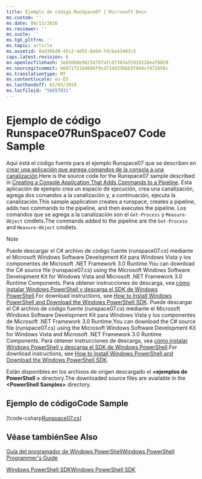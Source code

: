 ```yaml
---
title: Ejemplo de código RunSpace07 | Microsoft Docs
ms.custom: ''
ms.date: 09/13/2016
ms.reviewer: ''
ms.suite: ''
ms.tgt_pltfrm: ''
ms.topic: article
ms.assetid: 8ad306d9-45c2-4d55-8e64-fdcba43402c5
caps.latest.revision: 6
ms.openlocfilehash: 3e016b0e98234797afc8f303a55919228eaf8829
ms.sourcegitcommit: b6871f21bd666f9cd71dd336bb3f844cf472b56c
ms.translationtype: MT
ms.contentlocale: es-ES
ms.lasthandoff: 02/03/2019
ms.locfileid: "56857931"
---
```

# <a name="runspace07-code-sample"></a><span data-ttu-id="5c657-102">Ejemplo de código Runspace07</span><span class="sxs-lookup"><span data-stu-id="5c657-102">RunSpace07 Code Sample</span></span>

<span data-ttu-id="5c657-103">Aquí está el código fuente para el ejemplo Runspace07 que se describen en [crear una aplicación que agrega comandos de la consola a una canalización](http://msdn.microsoft.com/en-us/01eb7808-e97b-4905-80be-9e2fa38c262e).</span><span class="sxs-lookup"><span data-stu-id="5c657-103">Here is the source code for the Runspace07 sample described in [Creating a Console Application That Adds Commands to a Pipeline](http://msdn.microsoft.com/en-us/01eb7808-e97b-4905-80be-9e2fa38c262e).</span></span> <span data-ttu-id="5c657-104">Esta aplicación de ejemplo crea un espacio de ejecución, crea una canalización, agrega dos comandos a la canalización y, a continuación, ejecuta la canalización.</span><span class="sxs-lookup"><span data-stu-id="5c657-104">This sample application creates a runspace, creates a pipeline, adds two commands to the pipeline, and then executes the pipeline.</span></span> <span data-ttu-id="5c657-105">Los comandos que se agrega a la canalización son el `Get-Process` y `Measure-Object` cmdlets.</span><span class="sxs-lookup"><span data-stu-id="5c657-105">The commands added to the pipeline are the `Get-Process` and `Measure-Object` cmdlets.</span></span>

> [!NOTE]
> <span data-ttu-id="5c657-106">Puede descargar el C# archivo de código fuente (runspace07.cs) mediante el Microsoft Windows Software Development Kit para Windows Vista y los componentes de Microsoft .NET Framework 3.0 Runtime.</span><span class="sxs-lookup"><span data-stu-id="5c657-106">You can download the C# source file (runspace07.cs) using the Microsoft Windows Software Development Kit for Windows Vista and Microsoft .NET Framework 3.0 Runtime Components.</span></span> <span data-ttu-id="5c657-107">Para obtener instrucciones de descarga, vea [cómo instalar Windows PowerShell y descarga el SDK de Windows PowerShell](/powershell/developer/installing-the-windows-powershell-sdk).</span><span class="sxs-lookup"><span data-stu-id="5c657-107">For download instructions, see [How to Install Windows PowerShell and Download the Windows PowerShell SDK](/powershell/developer/installing-the-windows-powershell-sdk).</span></span>
> <span data-ttu-id="5c657-108">Puede descargar el C# archivo de código fuente (runspace07.cs) mediante el Microsoft Windows Software Development Kit para Windows Vista y los componentes de Microsoft .NET Framework 3.0 Runtime.</span><span class="sxs-lookup"><span data-stu-id="5c657-108">You can download the C# source file (runspace07.cs) using the Microsoft Windows Software Development Kit for Windows Vista and Microsoft .NET Framework 3.0 Runtime Components.</span></span> <span data-ttu-id="5c657-109">Para obtener instrucciones de descarga, vea [cómo instalar Windows PowerShell y descarga el SDK de Windows PowerShell](/powershell/developer/installing-the-windows-powershell-sdk).</span><span class="sxs-lookup"><span data-stu-id="5c657-109">For download instructions, see [How to Install Windows PowerShell and Download the Windows PowerShell SDK](/powershell/developer/installing-the-windows-powershell-sdk).</span></span>
>
> <span data-ttu-id="5c657-110">Están disponibles en los archivos de origen descargado el  **\<ejemplos de PowerShell >** directory.</span><span class="sxs-lookup"><span data-stu-id="5c657-110">The downloaded source files are available in the **\<PowerShell Samples>** directory.</span></span>

## <a name="code-sample"></a><span data-ttu-id="5c657-111">Ejemplo de código</span><span class="sxs-lookup"><span data-stu-id="5c657-111">Code Sample</span></span>

[!code-csharp[Runspace07.cs](../../powershell-sdk-samples/SDK-2.0/csharp/Runspace07/Runspace07.cs#L11-L108 "Runspace07.cs")]

## <a name="see-also"></a><span data-ttu-id="5c657-112">Véase también</span><span class="sxs-lookup"><span data-stu-id="5c657-112">See Also</span></span>

[<span data-ttu-id="5c657-113">Guía del programador de Windows PowerShell</span><span class="sxs-lookup"><span data-stu-id="5c657-113">Windows PowerShell Programmer's Guide</span></span>](./windows-powershell-programmer-s-guide.md)

[<span data-ttu-id="5c657-114">Windows PowerShell SDK</span><span class="sxs-lookup"><span data-stu-id="5c657-114">Windows PowerShell SDK</span></span>](../windows-powershell-reference.md)